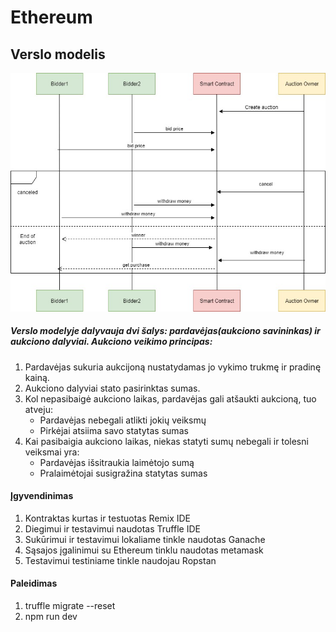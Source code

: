 # Ethereum

## Verslo modelis

![Contract](contract.jpg)

##### Verslo modelyje dalyvauja dvi šalys: pardavėjas(aukciono savininkas) ir aukciono dalyviai. Aukciono veikimo principas:
1. Pardavėjas sukuria aukcijoną nustatydamas jo vykimo trukmę ir pradinę kainą.
2. Aukciono dalyviai stato pasirinktas sumas.
3. Kol nepasibaigė aukciono laikas, pardavėjas gali atšaukti aukcioną, tuo atveju:
    - Pardavėjas nebegali atlikti jokių veiksmų
    - Pirkėjai atsiima savo statytas sumas
4. Kai pasibaigia aukciono laikas, niekas statyti sumų nebegali ir tolesni veiksmai yra:
    - Pardavėjas išsitraukia laimėtojo sumą
    - Pralaimėtojai susigražina statytas sumas
    
#### Įgyvendinimas
1. Kontraktas kurtas ir testuotas Remix IDE
2. Diegimui ir testavimui naudotas Truffle IDE
3. Sukūrimui ir testavimui lokaliame tinkle naudotas Ganache 
4. Sąsajos įgalinimui su Ethereum tinklu naudotas metamask
5. Testavimui testiniame tinkle naudojau Ropstan


#### Paleidimas
1. truffle migrate --reset
2. npm run dev
